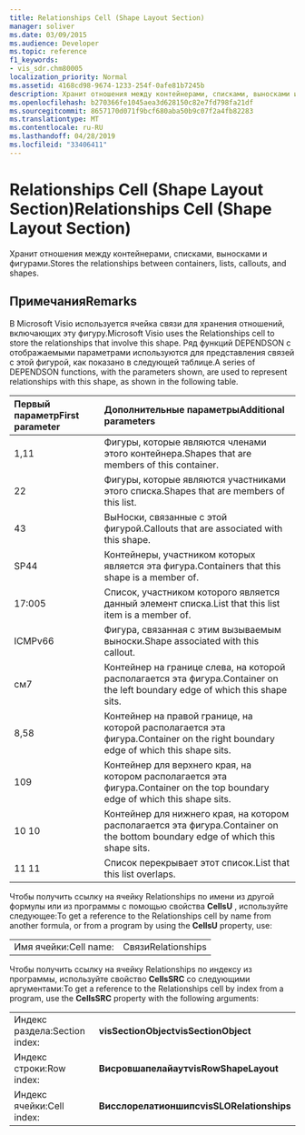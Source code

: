 ```yaml
---
title: Relationships Cell (Shape Layout Section)
manager: soliver
ms.date: 03/09/2015
ms.audience: Developer
ms.topic: reference
f1_keywords:
- vis_sdr.chm80005
localization_priority: Normal
ms.assetid: 4168cd98-9674-1233-254f-0afe81b7245b
description: Хранит отношения между контейнерами, списками, выносками и фигурами.
ms.openlocfilehash: b270366fe1045aea3d628150c82e7fd798fa21df
ms.sourcegitcommit: 8657170d071f9bcf680aba50b9c07f2a4fb82283
ms.translationtype: MT
ms.contentlocale: ru-RU
ms.lasthandoff: 04/28/2019
ms.locfileid: "33406411"
---
```

# <a name="relationships-cell-shape-layout-section"></a><span data-ttu-id="19392-103">Relationships Cell (Shape Layout Section)</span><span class="sxs-lookup"><span data-stu-id="19392-103">Relationships Cell (Shape Layout Section)</span></span>

<span data-ttu-id="19392-104">Хранит отношения между контейнерами, списками, выносками и фигурами.</span><span class="sxs-lookup"><span data-stu-id="19392-104">Stores the relationships between containers, lists, callouts, and shapes.</span></span> 
  
## <a name="remarks"></a><span data-ttu-id="19392-105">Примечания</span><span class="sxs-lookup"><span data-stu-id="19392-105">Remarks</span></span>

 <span data-ttu-id="19392-106">В Microsoft Visio используется ячейка связи для хранения отношений, включающих эту фигуру.</span><span class="sxs-lookup"><span data-stu-id="19392-106">Microsoft Visio uses the Relationships cell to store the relationships that involve this shape.</span></span> <span data-ttu-id="19392-107">Ряд функций DEPENDSON с отображаемыми параметрами используются для представления связей с этой фигурой, как показано в следующей таблице.</span><span class="sxs-lookup"><span data-stu-id="19392-107">A series of DEPENDSON functions, with the parameters shown, are used to represent relationships with this shape, as shown in the following table.</span></span> 
  
|<span data-ttu-id="19392-108">**Первый параметр**</span><span class="sxs-lookup"><span data-stu-id="19392-108">**First parameter**</span></span>|<span data-ttu-id="19392-109">**Дополнительные параметры**</span><span class="sxs-lookup"><span data-stu-id="19392-109">**Additional parameters**</span></span>|
|:-----|:-----|
|<span data-ttu-id="19392-110">1,1</span><span class="sxs-lookup"><span data-stu-id="19392-110">1</span></span>  <br/> |<span data-ttu-id="19392-111">Фигуры, которые являются членами этого контейнера.</span><span class="sxs-lookup"><span data-stu-id="19392-111">Shapes that are members of this container.</span></span>  <br/> |
|<span data-ttu-id="19392-112">2</span><span class="sxs-lookup"><span data-stu-id="19392-112">2</span></span>  <br/> |<span data-ttu-id="19392-113">Фигуры, которые являются участниками этого списка.</span><span class="sxs-lookup"><span data-stu-id="19392-113">Shapes that are members of this list.</span></span>  <br/> |
|<span data-ttu-id="19392-114">4</span><span class="sxs-lookup"><span data-stu-id="19392-114">3</span></span>  <br/> |<span data-ttu-id="19392-115">ВыНоски, связанные с этой фигурой.</span><span class="sxs-lookup"><span data-stu-id="19392-115">Callouts that are associated with this shape.</span></span>  <br/> |
|<span data-ttu-id="19392-116">SP4</span><span class="sxs-lookup"><span data-stu-id="19392-116">4</span></span>  <br/> |<span data-ttu-id="19392-117">Контейнеры, участником которых является эта фигура.</span><span class="sxs-lookup"><span data-stu-id="19392-117">Containers that this shape is a member of.</span></span>  <br/> |
|<span data-ttu-id="19392-118">17:00</span><span class="sxs-lookup"><span data-stu-id="19392-118">5</span></span>  <br/> |<span data-ttu-id="19392-119">Список, участником которого является данный элемент списка.</span><span class="sxs-lookup"><span data-stu-id="19392-119">List that this list item is a member of.</span></span>  <br/> |
|<span data-ttu-id="19392-120">ICMPv6</span><span class="sxs-lookup"><span data-stu-id="19392-120">6</span></span>  <br/> |<span data-ttu-id="19392-121">Фигура, связанная с этим вызываемым выноски.</span><span class="sxs-lookup"><span data-stu-id="19392-121">Shape associated with this callout.</span></span>  <br/> |
|<span data-ttu-id="19392-122">см</span><span class="sxs-lookup"><span data-stu-id="19392-122">7</span></span>  <br/> |<span data-ttu-id="19392-123">Контейнер на границе слева, на которой располагается эта фигура.</span><span class="sxs-lookup"><span data-stu-id="19392-123">Container on the left boundary edge of which this shape sits.</span></span>  <br/> |
|<span data-ttu-id="19392-124">8,5</span><span class="sxs-lookup"><span data-stu-id="19392-124">8</span></span>  <br/> |<span data-ttu-id="19392-125">Контейнер на правой границе, на которой располагается эта фигура.</span><span class="sxs-lookup"><span data-stu-id="19392-125">Container on the right boundary edge of which this shape sits.</span></span>  <br/> |
|<span data-ttu-id="19392-126">10</span><span class="sxs-lookup"><span data-stu-id="19392-126">9</span></span>  <br/> |<span data-ttu-id="19392-127">Контейнер для верхнего края, на котором располагается эта фигура.</span><span class="sxs-lookup"><span data-stu-id="19392-127">Container on the top boundary edge of which this shape sits.</span></span>  <br/> |
|<span data-ttu-id="19392-128">10 </span><span class="sxs-lookup"><span data-stu-id="19392-128">10</span></span>  <br/> |<span data-ttu-id="19392-129">Контейнер для нижнего края, на котором располагается эта фигура.</span><span class="sxs-lookup"><span data-stu-id="19392-129">Container on the bottom boundary edge of which this shape sits.</span></span>  <br/> |
|<span data-ttu-id="19392-130">11 </span><span class="sxs-lookup"><span data-stu-id="19392-130">11</span></span>  <br/> |<span data-ttu-id="19392-131">Список перекрывает этот список.</span><span class="sxs-lookup"><span data-stu-id="19392-131">List that this list overlaps.</span></span>  <br/> |
   
<span data-ttu-id="19392-132">Чтобы получить ссылку на ячейку Relationships по имени из другой формулы или из программы с помощью свойства **CellsU** , используйте следующее:</span><span class="sxs-lookup"><span data-stu-id="19392-132">To get a reference to the Relationships cell by name from another formula, or from a program by using the **CellsU** property, use:</span></span> 
  
|||
|:-----|:-----|
|<span data-ttu-id="19392-133">Имя ячейки:</span><span class="sxs-lookup"><span data-stu-id="19392-133">Cell name:</span></span>  <br/> |<span data-ttu-id="19392-134">Связи</span><span class="sxs-lookup"><span data-stu-id="19392-134">Relationships</span></span>  <br/> |
   
<span data-ttu-id="19392-135">Чтобы получить ссылку на ячейку Relationships по индексу из программы, используйте свойство **CellsSRC** со следующими аргументами:</span><span class="sxs-lookup"><span data-stu-id="19392-135">To get a reference to the Relationships cell by index from a program, use the **CellsSRC** property with the following arguments:</span></span> 
  
|||
|:-----|:-----|
|<span data-ttu-id="19392-136">Индекс раздела:</span><span class="sxs-lookup"><span data-stu-id="19392-136">Section index:</span></span>  <br/> |<span data-ttu-id="19392-137">**visSectionObject**</span><span class="sxs-lookup"><span data-stu-id="19392-137">**visSectionObject**</span></span> <br/> |
|<span data-ttu-id="19392-138">Индекс строки:</span><span class="sxs-lookup"><span data-stu-id="19392-138">Row index:</span></span>  <br/> |<span data-ttu-id="19392-139">**Висровшапелайаут**</span><span class="sxs-lookup"><span data-stu-id="19392-139">**visRowShapeLayout**</span></span> <br/> |
|<span data-ttu-id="19392-140">Индекс ячейки:</span><span class="sxs-lookup"><span data-stu-id="19392-140">Cell index:</span></span>  <br/> |<span data-ttu-id="19392-141">**Висслорелатионшипс**</span><span class="sxs-lookup"><span data-stu-id="19392-141">**visSLORelationships**</span></span> <br/> |
   

